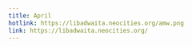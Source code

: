 ```yaml
---
title: April
hotlink: https://libadwaita.neocities.org/amw.png
link: https://libadwaita.neocities.org/
---
```

